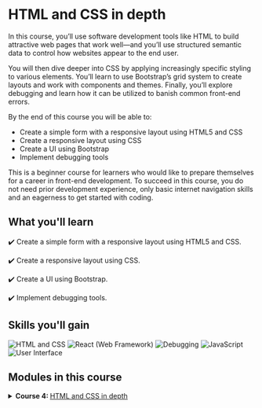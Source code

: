 # HTML and CSS in depth

In this course, you’ll use software development tools like HTML to build attractive web pages that work well—and you’ll use structured semantic data to control how websites appear to the end user.

You will then dive deeper into CSS by applying increasingly specific styling to various elements. You’ll learn to use Bootstrap’s grid system to create layouts and work with components and themes. Finally, you’ll explore debugging and learn how it can be utilized to banish common front-end errors.

By the end of this course you will be able to:

- Create a simple form with a responsive layout using HTML5 and CSS
- Create a responsive layout using CSS
- Create a UI using Bootstrap
- Implement debugging tools

This is a beginner course for learners who would like to prepare themselves for a career in front-end development. To succeed in this course, you do not need prior development experience, only basic internet navigation skills and an eagerness to get started with coding.

## What you'll learn

✔️ Create a simple form with a responsive layout using HTML5 and CSS.

✔️ Create a responsive layout using CSS.

✔️ Create a UI using Bootstrap.

✔️ Implement debugging tools.

## Skills you'll gain

![HTML and CSS](https://img.shields.io/badge/HTML%20and%20CSS-Skill-blueviolet)
![React (Web Framework)](<https://img.shields.io/badge/React%20(Web%20Framework)-Skill-blue>)
![Debugging](https://img.shields.io/badge/Debugging-Skill-orange)
![JavaScript](https://img.shields.io/badge/JavaScript-Skill-yellow)
![User Interface](https://img.shields.io/badge/User%20Interface-Skill-green)

## Modules in this course

<details>
<summary><b>Course 4: </b> <a href="https://www.coursera.org/learn/html-and-css-in-depth?specialization=meta-front-end-developer" target="_blank">HTML and CSS in depth</a>
</summary>

### Module 1: HTML in depth

In this module, you will use structured semantic data to control how web sites appear to the user. You will create semantic HTML to structure webpages to look good and work well.

<b>Learning Objectives</b>

- Create a video and audio player that can rate the media played.
- Post form data to a server
- Recognize server-side connections and the languages used to carry out requests and responses.
- Create and test a form with client-side validation.
- Create commonly-used web page layouts and components.
- Use common semantic and meta tags to improve the accessibility, readability and SEO of a web page.

### Module 2: Interactive CSS

In this module, you will dive deeper into CSS by applying increasingly specific styling to various elements.

<b>Learning Objectives</b>

- Adapt your CSS to perform as expected in different browsers.
- Perform basic front-end testing, debugging and error handling.
- Create simple keyframe animations.
- Use CSS effects to introduce text effects, animations and transformations into your stylesheet.
- Use advanced CSS selectors such as pseudo-classes for targeted styling.
- Use Flexbox and CSS grids to create responsive layouts and charts.

### Module 3: Graded Assessment

In this module, you will be assessed on the key skills covered in the Course.

<b>Learning Objectives</b>

- Apply the skills you learned in this course to introduce more advanced styling into your portfolio.

</details>
